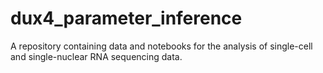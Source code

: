 ﻿# dux4_parameter_inference

A repository containing data and notebooks for the analysis of single-cell and single-nuclear RNA sequencing data.
